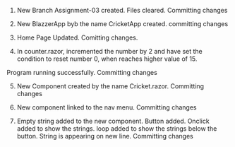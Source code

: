 1. New Branch Assignment-03 created. Files cleared. Committing changes

2. New BlazzerApp byb the name CricketApp created. committing changes

3. Home Page Updated. Comitting changes.

4. In counter.razor, incremented the number by 2 and have set the condition to reset number 0, when reaches higher value of 15.

Program running successfully. Committing changes

5. New Component created by the name Cricket.razor. Committing changes

6. New component linked to the nav menu. Committing changes

7. Empty string added to the new component. 
    Button added.
    Onclick added to show the strings.
    loop added to show the strings below the button.
    String is appearing on new line.
    Committing changes